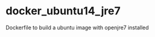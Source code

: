 docker_ubuntu14_jre7
====================

Dockerfile to build a ubuntu image with openjre7 installed
